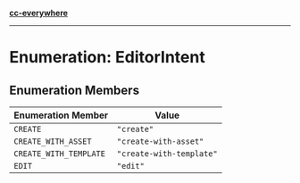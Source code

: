 [**cc-everywhere**](../../../../../index.md)

***

# Enumeration: EditorIntent

## Enumeration Members

| Enumeration Member | Value |
| ------ | ------ |
| `CREATE` | `"create"` |
| `CREATE_WITH_ASSET` | `"create-with-asset"` |
| `CREATE_WITH_TEMPLATE` | `"create-with-template"` |
| `EDIT` | `"edit"` |
